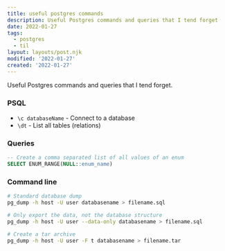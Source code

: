 ```yaml
---
title: useful postgres commands
description: Useful Postgres commands and queries that I tend forget
date: 2022-01-27
tags:
  - postgres
  - til
layout: layouts/post.njk
modified: '2022-01-27'
created: '2022-01-27'
---
```


Useful Postgres commands and queries that I tend forget.

### PSQL
- `\c databaseName` - Connect to a database
- `\dt` - List all tables (relations)

### Queries

```sql
-- Create a comma separated list of all values of an enum
SELECT ENUM_RANGE(NULL::enum_name)
```

### Command line

```bash
# Standard database dump
pg_dump -h host -U user databasename > filename.sql

# Only export the data, not the database structure
pg_dump -h host -U user --data-only databasename > filename.sql

# Create a tar archive
pg_dump -h host -U user -F t databasename > filename.tar
```